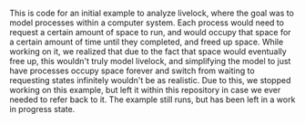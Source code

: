 This is code for an initial example to analyze livelock, where the goal was to model 
processes within a computer system.  Each process would need to request a certain 
amount of space to run, and would occupy that space for a certain amount of time 
until they completed, and freed up space.  While working on it, we realized that 
due to the fact that space would eventually free up, this wouldn't truly 
model livelock, and simplifying the model to just have processes occupy space 
forever and switch from waiting to requesting states infinitely wouldn't be 
as realistic.  Due to this, we stopped working on this example, but left it within 
this repository in case we ever needed to refer back to it.  The example still 
runs, but has been left in a work in progress state. 